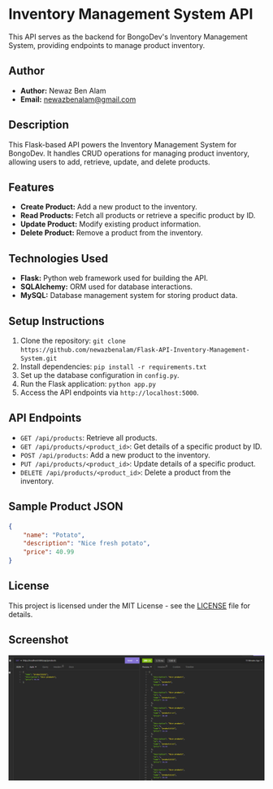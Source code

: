 # Inventory Management System API

This API serves as the backend for BongoDev's Inventory Management System, providing endpoints to manage product inventory.

## Author

- **Author:** Newaz Ben Alam
- **Email:** newazbenalam@gmail.com

## Description

This Flask-based API powers the Inventory Management System for BongoDev. It handles CRUD operations for managing product inventory, allowing users to add, retrieve, update, and delete products.

## Features

- **Create Product:** Add a new product to the inventory.
- **Read Products:** Fetch all products or retrieve a specific product by ID.
- **Update Product:** Modify existing product information.
- **Delete Product:** Remove a product from the inventory.

## Technologies Used

- **Flask:** Python web framework used for building the API.
- **SQLAlchemy:** ORM used for database interactions.
- **MySQL:** Database management system for storing product data.

## Setup Instructions

1. Clone the repository: `git clone https://github.com/newazbenalam/Flask-API-Inventory-Management-System.git`
2. Install dependencies: `pip install -r requirements.txt`
3. Set up the database configuration in `config.py`.
4. Run the Flask application: `python app.py`
5. Access the API endpoints via `http://localhost:5000`.

## API Endpoints

- `GET /api/products`: Retrieve all products.
- `GET /api/products/<product_id>`: Get details of a specific product by ID.
- `POST /api/products`: Add a new product to the inventory.
- `PUT /api/products/<product_id>`: Update details of a specific product.
- `DELETE /api/products/<product_id>`: Delete a product from the inventory.

## Sample Product JSON

```json
{
	"name": "Potato",
	"description": "Nice fresh potato",
	"price": 40.99
}
```

## License

This project is licensed under the MIT License - see the [LICENSE](LICENSE) file for details.

## Screenshot

![Screenshot 1](https://raw.githubusercontent.com/newazbenalam/Flask-API-Inventory-Management-System/656985c65fbb492aae6f3bd5bba03926a2762f4a/docs/Screenshot-1.png)

